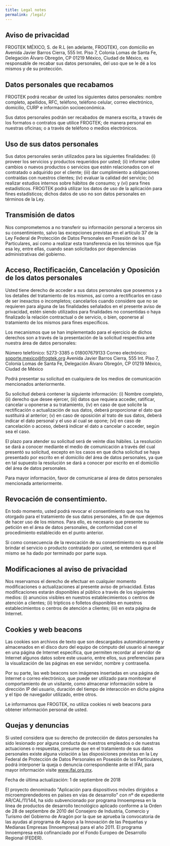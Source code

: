 ```yaml
---
title: Legal notes
permalink: /legal/
---
```

## Aviso de privacidad

FROGTEK MÉXICO, S. de R.L (en adelante, FROGTEK), con domicilio en Avenida Javier Barros Cierra, 555 Int. Piso 7, Colonia Lomas de Santa Fe, Delegación Álvaro Obregón, CP 01219 México, Ciudad de México, es responsable de recabar sus datos personales, del uso que se le dé a los mismos y de su protección.

## Datos personales que recabamos

FROGTEK podrá recabar de usted los siguientes datos personales: nombre completo, apellidos, RFC, teléfono, teléfono celular, correo electrónico, domicilio, CURP e información socioeconómica.

Sus datos personales podrán ser recabados de manera escrita, a través de los formatos o contratos que utilice FROGTEK; de manera personal en nuestras oficinas; o a través de teléfono o medios electrónicos.

## Uso de sus datos personales

Sus datos personales serán utilizados para las siguientes finalidades: (i) proveer los servicios y productos requeridos por usted; (ii) informar sobre cambios o nuevos productos o servicios que estén relacionados con el contratado o adquirido por el cliente; (iii) dar cumplimiento a obligaciones contraídas con nuestros clientes; (iv) evaluar la calidad del servicio; (v) realizar estudios internos sobre hábitos de consumo; y (vi) para fines estadísticos. FROGTEK podrá utilizar los datos de uso de la aplicación para fines estadísticos; dichos datos de uso no son datos personales en términos de la Ley.

## Transmisión de datos

Nos comprometemos a no transferir su información personal a terceros sin su consentimiento, salvo las excepciones previstas en el artículo 37 de la Ley Federal de Protección de Datos Personales en Posesión de los Particulares, así como a realizar esta transferencia en los términos que fija esa ley, entre ellas, cuando sean solicitados por dependencias administrativas del gobierno.

## Acceso, Rectificación, Cancelación y Oposición de los datos personales

Usted tiene derecho de acceder a sus datos personales que poseemos y a los detalles del tratamiento de los mismos, así como a rectificarlos en caso de ser inexactos o incompletos; cancelarlos cuando considere que no se requieren para alguna de las finalidades señalados en el presente aviso de privacidad, estén siendo utilizados para finalidades no consentidas o haya finalizado la relación contractual o de servicio, o bien, oponerse al tratamiento de los mismos para fines específicos.

Los mecanismos que se han implementado para el ejercicio de dichos derechos son a través de la presentación de la solicitud respectiva ante nuestra área de datos personales:

Número telefónico: 5273-3385 o 018007679133
Correo electrónico: soporte.mexico@frogtek.org
Avenida Javier Barros Cierra, 555 Int. Piso 7, Colonia Lomas de Santa Fe, Delegación Álvaro Obregón, CP 01219 México, Ciudad de México

Podrá presentar su solicitud en cualquiera de los medios de comunicación mencionados anteriormente.

Su solicitud deberá contener la siguiente información: (i) Nombre completo, (ii) derecho que desee ejercer, (iii) datos que requiera acceder, ratificar, cancelar u oponerse a su tratamiento, (iv) en caso de que solicite la rectificación o actualización de sus datos, deberá proporcionar el dato que sustituirá al anterior; (v) en caso de oposición al trato de sus datos, deberá indicar el dato personal y el uso al cual se opone; (vi) en caso de cancelación o acceso, deberá indicar el dato a cancelar o acceder, según sea el caso.

El plazo para atender su solicitud será de veinte días hábiles. La resolución se dará a conocer mediante el medio de comunicación a través del cual presentó su solicitud, excepto en los casos en que dicha solicitud se haya presentado por escrito en el domicilio del área de datos personales, ya que en tal supuesto la resolución se dará a conocer por escrito en el domicilio del área de datos personales.

Para mayor información, favor de comunicarse al área de datos personales mencionada anteriormente.

## Revocación de consentimiento.

En todo momento, usted podrá revocar el consentimiento que nos ha otorgado para el tratamiento de sus datos personales, a fin de que dejemos de hacer uso de los mismos. Para ello, es necesario que presente su petición en el área de datos personales, de conformidad con el procedimiento establecido en el punto anterior.

Si como consecuencia de la revocación de su consentimiento no es posible brindar el servicio o producto contratado por usted, se entenderá que el mismo se ha dado por terminado por parte suya.

## Modificaciones al aviso de privacidad

Nos reservamos el derecho de efectuar en cualquier momento modificaciones o actualizaciones al presente aviso de privacidad. Estas modificaciones estarán disponibles al público a través de los siguientes medios: (i) anuncios visibles en nuestros establecimientos o centros de atención a clientes; (ii) trípticos o folletos disponibles en nuestros establecimientos o centros de atención a clientes; (iii) en esta página de Internet.

## Cookies y web beacons

Las cookies son archivos de texto que son descargados automáticamente y almacenados en el disco duro del equipo de cómputo del usuario al navegar en una página de Internet específica, que permiten recordar al servidor de Internet algunos datos sobre este usuario, entre ellos, sus preferencias para la visualización de las páginas en ese servidor, nombre y contraseña.

Por su parte, las web beacons son imágenes insertadas en una página de Internet o correo electrónico, que puede ser utilizado para monitorear el comportamiento de un visitante, como almacenar información sobre la dirección IP del usuario, duración del tiempo de interacción en dicha página y el tipo de navegador utilizado, entre otros.

Le informamos que FROGTEK, no utiliza cookies ni web beacons para obtener información personal de usted.

## Quejas y denuncias

Si usted considera que su derecho de protección de datos personales ha sido lesionado por alguna conducta de nuestros empleados o de nuestras actuaciones o respuestas, presume que en el tratamiento de sus datos personales existe alguna violación a las disposiciones previstas en la Ley Federal de Protección de Datos Personales en Posesión de los Particulares, podrá interponer la queja o denuncia correspondiente ante el IFAI, para mayor información visite www.ifai.org.mx.

Fecha de última actualización:
1 de septiembre de 2018

El proyecto denominado "Aplicación para dispositivos móviles dirigidos a microemprendedores en países en vías de desarrollo" con nº de expediente AR/CAL/11/144, ha sido subvencionado por programa Innoempresa en la línea de productos de desarrollo tecnológico aplicado conforme a la Orden de 28 de septiembre de 2010 del Consejero de Industria, Comercio y Turismo del Gobierno de Aragón por la que se aprueba la convocatoria de las ayudas al programa de Apoyo a la Innovación de las Pequeñas y Medianas Empresas (Innoempresa) para el año 2011. El programa Innoempresa está cofinanciado por el Fondo Europeo de Desarrollo Regional (FEDER).